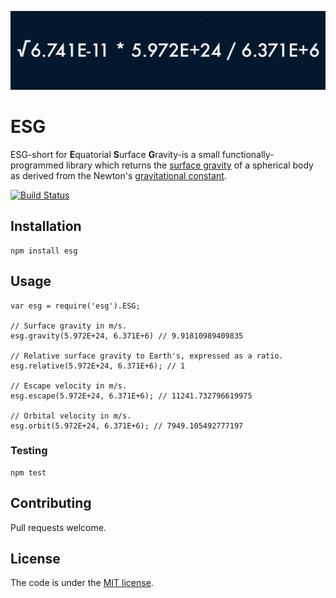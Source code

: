 ![](/banner.png)

# ESG
ESG-short for **E**quatorial **S**urface **G**ravity-is a small functionally-programmed library which returns the [surface gravity][1] of a spherical body as derived from the Newton's [gravitational constant][3].

[![Build Status](https://travis-ci.org/bhalash/gravity.svg?branch=master)](https://travis-ci.org/bhalash/gravity)

## Installation

    npm install esg

## Usage

    var esg = require('esg').ESG;

    // Surface gravity in m/s.
    esg.gravity(5.972E+24, 6.371E+6) // 9.91810989409835

    // Relative surface gravity to Earth's, expressed as a ratio.
    esg.relative(5.972E+24, 6.371E+6); // 1

    // Escape velocity in m/s.
    esg.escape(5.972E+24, 6.371E+6); // 11241.732796619975

    // Orbital velocity in m/s.
    esg.orbit(5.972E+24, 6.371E+6); // 7949.105492777197

### Testing

    npm test

## Contributing
Pull requests welcome.

## License
The code is under the [MIT license][2].

[1]: https://en.wikipedia.org/wiki/Surface_gravity "Surface gravity"
[2]: /LICENSE "LICENSE"
[3]: https://en.wikipedia.org/wiki/Gravitational_constant "Gravitational Constant"

